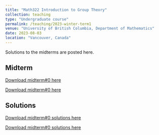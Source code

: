 ```yaml
---
title: "Math322 Introduction to Group Theory"
collection: teaching
type: "Undergraduate course"
permalink: /teaching/2023-winter-term1
venue: "University of British Columbia, Department of Mathematics"
date: 2023-08-03
location: "Vancouver, Canada"
---
```


Solutions to the midterms are posted here.

## Midterm

[Download midterm#0 here](http://kennethnye.github.io/files/Math322_midterm0.pdf)

[Download midterm#0 here](http://kennethnye.github.io/files/Math322_midterm1.pdf)

## Solutions

[Download midterm#0 solutions here](http://kennethnye.github.io/files/Math322_midterm0_sols.pdf)

[Download midterm#0 solutions here](http://kennethnye.github.io/files/Math322_midterm1_sols.pdf)
